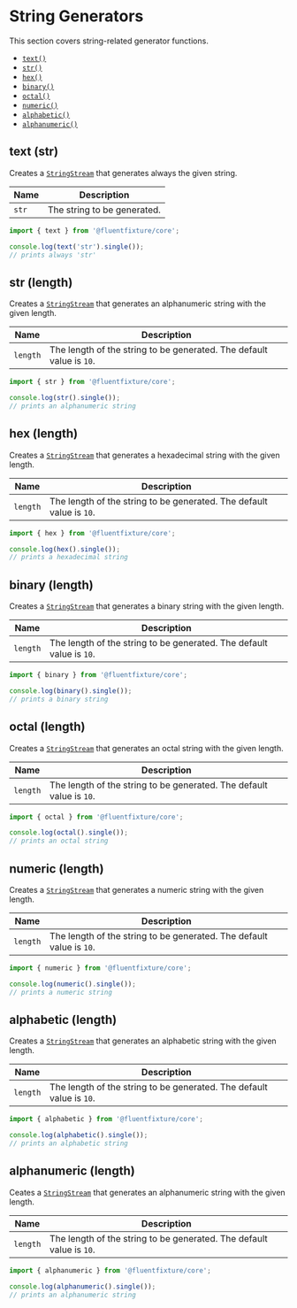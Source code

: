 # String Generators

This section covers string-related generator functions.

* [`text()`](string-generators.md#text-str)
* [`str()`](string-generators.md#str-length)
* [`hex()`](string-generators.md#hex-length)
* [`binary()`](string-generators.md#binary-length)
* [`octal()`](string-generators.md#octal-length)
* [`numeric()`](string-generators.md#numeric-length)
* [`alphabetic()`](string-generators.md#alphabetic-length)
* [`alphanumeric()`](string-generators.md#str-length-1)

## text (str)

Creates a [`StringStream`](../streams/string-stream.md) that generates always the given string.

| Name  | Description                 |
| ----- | --------------------------- |
| `str` | The string to be generated. |

```typescript
import { text } from '@fluentfixture/core';

console.log(text('str').single()); 
// prints always 'str'
```

## str (length)

Creates a [`StringStream`](../streams/string-stream.md) that generates an alphanumeric string with the given length.

| Name     | Description                                                          |
| -------- | -------------------------------------------------------------------- |
| `length` | The length of the string to be generated. The default value is `10`. |

```typescript
import { str } from '@fluentfixture/core';

console.log(str().single()); 
// prints an alphanumeric string
```

## hex (length)

Creates a [`StringStream`](../streams/string-stream.md) that generates a hexadecimal string with the given length.

| Name     | Description                                                          |
| -------- | -------------------------------------------------------------------- |
| `length` | The length of the string to be generated. The default value is `10`. |

```typescript
import { hex } from '@fluentfixture/core';

console.log(hex().single()); 
// prints a hexadecimal string
```

## binary (length)

Creates a [`StringStream`](../streams/string-stream.md) that generates a binary string with the given length.

| Name     | Description                                                          |
| -------- | -------------------------------------------------------------------- |
| `length` | The length of the string to be generated. The default value is `10`. |

```typescript
import { binary } from '@fluentfixture/core';

console.log(binary().single()); 
// prints a binary string
```

## octal (length)

Creates a [`StringStream`](../streams/string-stream.md) that generates an octal string with the given length.

| Name     | Description                                                          |
| -------- | -------------------------------------------------------------------- |
| `length` | The length of the string to be generated. The default value is `10`. |

```typescript
import { octal } from '@fluentfixture/core';

console.log(octal().single()); 
// prints an octal string
```

## numeric (length)

Creates a [`StringStream`](../streams/string-stream.md) that generates a  numeric string with the given length.

| Name     | Description                                                          |
| -------- | -------------------------------------------------------------------- |
| `length` | The length of the string to be generated. The default value is `10`. |

```typescript
import { numeric } from '@fluentfixture/core';

console.log(numeric().single()); 
// prints a numeric string
```

## alphabetic (length)

Creates a [`StringStream`](../streams/string-stream.md) that generates an  alphabetic string with the given length.

| Name     | Description                                                          |
| -------- | -------------------------------------------------------------------- |
| `length` | The length of the string to be generated. The default value is `10`. |

```typescript
import { alphabetic } from '@fluentfixture/core';

console.log(alphabetic().single()); 
// prints an alphabetic string
```

## alphanumeric (length)

Ceates a [`StringStream`](../streams/string-stream.md) that generates an alphanumeric string with the given length.

| Name     | Description                                                          |
| -------- | -------------------------------------------------------------------- |
| `length` | The length of the string to be generated. The default value is `10`. |

```typescript
import { alphanumeric } from '@fluentfixture/core';

console.log(alphanumeric().single()); 
// prints an alphanumeric string
```
